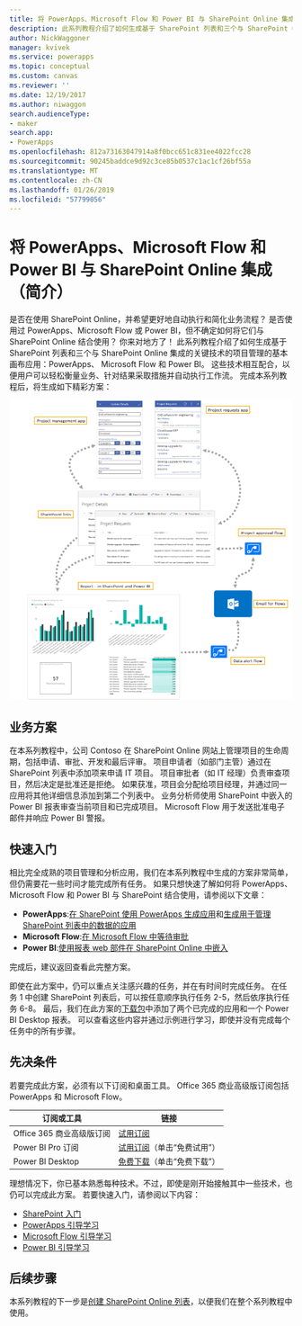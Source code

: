 ```yaml
---
title: 将 PowerApps、Microsoft Flow 和 Power BI 与 SharePoint Online 集成（简介）| Microsoft 文档
description: 此系列教程介绍了如何生成基于 SharePoint 列表和三个与 SharePoint Online 集成的关键技术的项目管理的基本画布应用：PowerApps、 Microsoft Flow 和 Power BI。
author: NickWaggoner
manager: kvivek
ms.service: powerapps
ms.topic: conceptual
ms.custom: canvas
ms.reviewer: ''
ms.date: 12/19/2017
ms.author: niwaggon
search.audienceType:
- maker
search.app:
- PowerApps
ms.openlocfilehash: 812a73163047914a8f0bcc651c831ee4022fcc28
ms.sourcegitcommit: 90245baddce9d92c3ce85b0537c1ac1cf26bf55a
ms.translationtype: MT
ms.contentlocale: zh-CN
ms.lasthandoff: 01/26/2019
ms.locfileid: "57799056"
---
```

# <a name="integrate-powerapps-microsoft-flow-and-power-bi-with-sharepoint-online"></a>将 PowerApps、Microsoft Flow 和 Power BI 与 SharePoint Online 集成（简介）
是否在使用 SharePoint Online，并希望更好地自动执行和简化业务流程？ 是否使用过 PowerApps、Microsoft Flow 或 Power BI，但不确定如何将它们与 SharePoint Online 结合使用？ 你来对地方了！ 此系列教程介绍了如何生成基于 SharePoint 列表和三个与 SharePoint Online 集成的关键技术的项目管理的基本画布应用：PowerApps、 Microsoft Flow 和 Power BI。 这些技术相互配合，以便用户可以轻松衡量业务、针对结果采取措施并自动执行工作流。 完成本系列教程后，将生成如下精彩方案：

![图表：已完成的方案](./media/sharepoint-scenario-intro/composite-with-background.png)

## <a name="business-scenario"></a>业务方案
在本系列教程中，公司 Contoso 在 SharePoint Online 网站上管理项目的生命周期，包括申请、审批、开发和最后评审。 项目申请者（如部门主管）通过在 SharePoint 列表中添加项来申请 IT 项目。 项目审批者（如 IT 经理）负责审查项目，然后决定是批准还是拒绝。 如果获准，项目会分配给项目经理，并通过同一应用将其他详细信息添加到第二个列表中。 业务分析师使用 SharePoint 中嵌入的 Power BI 报表审查当前项目和已完成项目。  Microsoft Flow 用于发送批准电子邮件并响应 Power BI 警报。

## <a name="getting-started-quickly"></a>快速入门
相比完全成熟的项目管理和分析应用，我们在本系列教程中生成的方案非常简单，但仍需要花一些时间才能完成所有任务。 如果只想快速了解如何将 PowerApps、Microsoft Flow 和 Power BI 与 SharePoint 结合使用，请参阅以下文章：

* **PowerApps**:[在 SharePoint 使用 PowerApps 生成应用](app-from-sharepoint.md#generate-an-app-from-within-sharepoint-online)和[生成用于管理 SharePoint 列表中的数据的应用](app-from-sharepoint.md)
* **Microsoft Flow**:[在 Microsoft Flow 中等待审批](https://docs.microsoft.com/flow/wait-for-approvals)
* **Power BI**:[使用报表 web 部件在 SharePoint Online 中嵌入](https://docs.microsoft.com/power-bi/service-embed-report-spo)

完成后，建议返回查看此完整方案。

即使在此方案中，仍可以重点关注感兴趣的任务，并在有时间时完成任务。 在任务 1 中创建 SharePoint 列表后，可以按任意顺序执行任务 2-5，然后依序执行任务 6-8。 最后，我们在此方案的[下载包](https://aka.ms/o4ia0f)中添加了两个已完成的应用和一个 Power BI Desktop 报表。 可以查看这些内容并通过示例进行学习，即使并没有完成每个任务中的所有步骤。

## <a name="prerequisites"></a>先决条件
若要完成此方案，必须有以下订阅和桌面工具。 Office 365 商业高级版订阅包括 PowerApps 和 Microsoft Flow。

| **订阅或工具** | **链接** |
| --- | --- |
| Office 365 商业高级版订阅 |[试用订阅](https://signup.microsoft.com/Signup?OfferId=467eab54-127b-42d3-b046-3844b860bebf&dl=O365_BUSINESS_PREMIUM&ali=1) |
| Power BI Pro 订阅 |[试用订阅](https://powerbi.microsoft.com/get-started/)（单击“免费试用”） |
| Power BI Desktop |[免费下载](https://powerbi.microsoft.com/get-started/)（单击“免费下载”） |

理想情况下，你已基本熟悉每种技术。不过，即使是刚开始接触其中一些技术，也仍可以完成此方案。 若要快速入门，请参阅以下内容：

* [SharePoint 入门](https://support.office.com/article/Get-started-with-SharePoint-909ec2f0-05c8-4e92-8ad3-3f8b0b6cf261)
* [PowerApps 引导学习](../../guided-learning/index.md)
* [Microsoft Flow 引导学习](https://docs.microsoft.com/flow/guided-learning/)
* [Power BI 引导学习](https://docs.microsoft.com/power-bi/guided-learning/)

## <a name="next-steps"></a>后续步骤
本系列教程的下一步是[创建 SharePoint Online 列表](sharepoint-scenario-setup.md)，以便我们在整个系列教程中使用。

